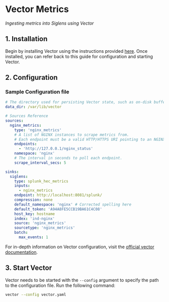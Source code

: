 # Vector Metrics

*Ingesting metrics into Siglens using Vector*

## 1. Installation 

Begin by installing Vector using the instructions provided [here](../log-ingestion/vector-elasticsearch.md#1-installation). Once installed, you can refer back to this guide for configuration and starting Vector.

## 2. Configuration

### Sample Configuration file

```yaml
# The directory used for persisting Vector state, such as on-disk buffers, file checkpoints, and more. Please make sure the Vector project has write permissions to this directory.
data_dir: /var/lib/vector

# Sources Reference
sources:
  nginx_metrics:
    type: 'nginx_metrics'
    # A list of NGINX instances to scrape metrics from.
    # Each endpoint must be a valid HTTP/HTTPS URI pointing to an NGINX instance that has the ngx_http_stub_status_module module enabled.
    endpoints:
      - 'http://127.0.0.1/nginx_status'
    namespace: 'nginx'
    # The interval in seconds to poll each endpoint.
    scrape_interval_secs: 5

sinks:
  siglens:
    type: splunk_hec_metrics
    inputs:
      - nginx_metrics
    endpoint: http://localhost:8081/splunk/
    compression: none
    default_namespace: 'nginx' # Corrected spelling here
    default_token: 'A94A8FE5CCB19BA61C4C08'
    host_key: hostname
    index: 'ind-nginx'
    source: 'nginx_metrics'
    sourcetype: 'nginx_metrics'
    batch:
      max_events: 1
```

For in-depth information on Vector configuration, visit the [official vector documentation](https://vector.dev/docs/reference/configuration/).


## 3. Start Vector

Vector needs to be started with the `--config` argument to specify the path to the configuration file. Run the following command:

```bash
vector --config vector.yaml
